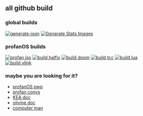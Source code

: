 ## all github build

### global builds

[![generate-json](https://github.com/elydre/elydre.github.io/actions/workflows/build-json.yml/badge.svg)](https://github.com/elydre/elydre.github.io/actions/workflows/build-json.yml)
[![Generate Stats Images](https://github.com/elydre/stats/actions/workflows/main.yml/badge.svg)](https://github.com/elydre/stats/actions/workflows/main.yml)

### profanOS builds

[![profan iso](https://github.com/elydre/profanOS/actions/workflows/makefile.yml/badge.svg)](https://github.com/elydre/profanOS/actions/workflows/makefile.yml)
[![build halfix](https://github.com/elydre/halfix-profan/actions/workflows/makefile.yml/badge.svg)](https://github.com/elydre/halfix-profan/actions/workflows/makefile.yml)
[![build doom](https://github.com/elydre/doom-profan/actions/workflows/makefile.yml/badge.svg)](https://github.com/elydre/doom-profan/actions/workflows/makefile.yml)
[![build tcc](https://github.com/elydre/tinycc-profan/actions/workflows/makefile.yml/badge.svg)](https://github.com/elydre/tinycc-profan/actions/workflows/makefile.yml)
[![build lua](https://github.com/elydre/lua-profan/actions/workflows/makefile.yml/badge.svg)](https://github.com/elydre/lua-profan/actions/workflows/makefile.yml)
[![build vlink](https://github.com/elydre/vlink-profan/actions/workflows/makefile.yml/badge.svg)](https://github.com/elydre/vlink-profan/actions/workflows/makefile.yml)

### maybe you are looking for it?
- [profanOS pwp](https://elydre.github.io/profan)
- [profan convs](https://elydre.github.io/md/profan-conv)
- [KEA doc](https://elydre.github.io/kea)
- [olivine doc](https://elydre.github.io/md/olivine)
- [computer man](https://www.youtube.com/watch?v=jeg_TJvkSjg)
